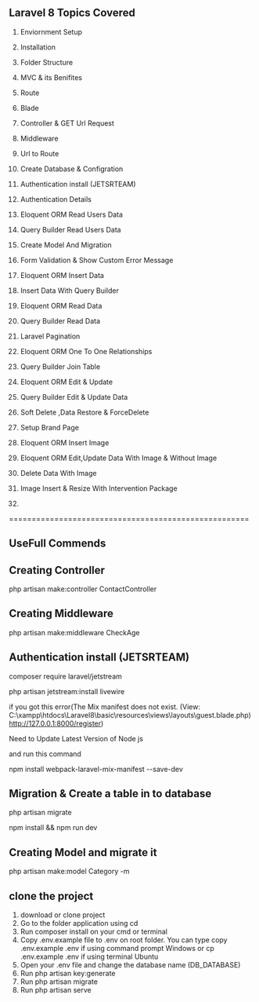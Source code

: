 Laravel 8 Topics Covered
------------------------

1. Enviornment Setup

2. Installation

3. Folder Structure

4. MVC & its Benifites

5. Route

6. Blade

7. Controller & GET Url Request

8. Middleware

9. Url to Route

10. Create Database & Configration

11. Authentication install (JETSRTEAM)

12. Authentication Details

13. Eloquent ORM Read Users Data

14. Query Builder Read Users Data

15. Create Model And Migration

16. Form Validation & Show Custom Error Message

17. Eloquent ORM Insert Data

18. Insert Data With Query Builder

19. Eloquent ORM Read Data

20. Query Builder Read Data

21. Laravel Pagination

22. Eloquent ORM One To One Relationships

23. Query Builder Join Table

24. Eloquent ORM Edit & Update

25. Query Builder Edit & Update Data

26. Soft Delete ,Data Restore & ForceDelete

27. Setup Brand Page

28. Eloquent ORM Insert Image

29. Eloquent ORM Edit,Update Data With Image & Without Image

30. Delete Data With Image

31. Image Insert & Resize With Intervention Package

32. 




=====================================================

UseFull Commends
----------------
Creating Controller
-------------------
php artisan make:controller ContactController

Creating Middleware
-------------------
php artisan make:middleware CheckAge

Authentication install (JETSRTEAM)
----------------------------------
composer require laravel/jetstream

php artisan jetstream:install livewire 

if you got this error(The Mix manifest does not exist. (View: C:\xampp\htdocs\Laravel8\basic\resources\views\layouts\guest.blade.php) http://127.0.0.1:8000/register)

Need to Update Latest Version of Node js

and run this command

npm install webpack-laravel-mix-manifest --save-dev


Migration & Create a table in to database
-----------------------------------------
php artisan migrate

npm install && npm run dev

Creating Model and migrate it
-----------------------------
php artisan make:model Category -m

clone the project 
-----------------
1. download or clone project
2. Go to the folder application using cd
3. Run composer install on your cmd or terminal
4. Copy .env.example file to .env on root folder. 
    You can type copy .env.example .env if using command prompt Windows 
     or cp .env.example .env if using terminal Ubuntu
5. Open your .env file and change the database name (DB_DATABASE)
6. Run php artisan key:generate
7. Run php artisan migrate
8. Run php artisan serve









